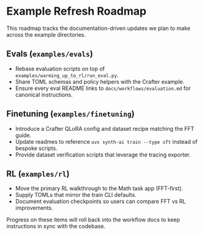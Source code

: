 # Example Refresh Roadmap

This roadmap tracks the documentation-driven updates we plan to make across the example directories.

## Evals (`examples/evals`)
- Rebase evaluation scripts on top of `examples/warming_up_to_rl/run_eval.py`.
- Share TOML schemas and policy helpers with the Crafter example.
- Ensure every eval README links to `docs/workflows/evaluation.md` for canonical instructions.

## Finetuning (`examples/finetuning`)
- Introduce a Crafter QLoRA config and dataset recipe matching the FFT guide.
- Update readmes to reference `uvx synth-ai train --type sft` instead of bespoke scripts.
- Provide dataset verification scripts that leverage the tracing exporter.

## RL (`examples/rl`)
- Move the primary RL walkthrough to the Math task app (FFT-first).
- Supply TOMLs that mirror the train CLI defaults.
- Document evaluation checkpoints so users can compare FFT vs RL improvements.

Progress on these items will roll back into the workflow docs to keep instructions in sync with the codebase.

